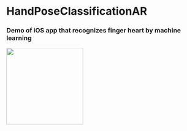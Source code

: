 # HandPoseClassificationAR

### Demo of iOS app that recognizes finger heart by machine learning

<img src="https://user-images.githubusercontent.com/23278992/143978548-131fd25d-7b80-40ca-9163-d43d0aee1146.gif" width=200>
